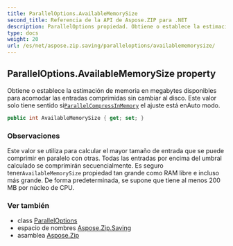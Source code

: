 ```yaml
---
title: ParallelOptions.AvailableMemorySize
second_title: Referencia de la API de Aspose.ZIP para .NET
description: ParallelOptions propiedad. Obtiene o establece la estimación de memoria en megabytes disponibles para acomodar las entradas comprimidas sin cambiar al disco. Este valor solo tiene sentido siParallelCompressInMemory el ajuste está enAuto modo.
type: docs
weight: 20
url: /es/net/aspose.zip.saving/paralleloptions/availablememorysize/
---
```

## ParallelOptions.AvailableMemorySize property

Obtiene o establece la estimación de memoria en megabytes disponibles para acomodar las entradas comprimidas sin cambiar al disco. Este valor solo tiene sentido si[`ParallelCompressInMemory`](../parallelcompressinmemory/) el ajuste está enAuto modo.

```csharp
public int AvailableMemorySize { get; set; }
```

### Observaciones

Este valor se utiliza para calcular el mayor tamaño de entrada que se puede comprimir en paralelo con otras. Todas las entradas por encima del umbral calculado se comprimirán secuencialmente. Es seguro tener`AvailableMemorySize` propiedad tan grande como RAM libre e incluso más grande. De forma predeterminada, se supone que tiene al menos 200 MB por núcleo de CPU.

### Ver también

* class [ParallelOptions](../)
* espacio de nombres [Aspose.Zip.Saving](../../paralleloptions/)
* asamblea [Aspose.Zip](../../../)


